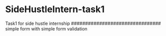 # SideHustleIntern-task1
Task1 for side hustle internship
################################
simple form with simple form validation
